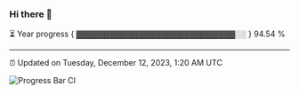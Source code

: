 ### Hi there 👋

⏳ Year progress { ▓▓▓▓▓▓▓▓▓▓▓▓▓▓▓▓▓▓▓▓▓▓▓▓▓▓▓▓░░ } 94.54 %

---

⏰ Updated on Tuesday, December 12, 2023, 1:20 AM UTC

![Progress Bar CI](https://github.com/arthurbuhl/arthurbuhl/workflows/Progress%20Bar%20CI/badge.svg)
